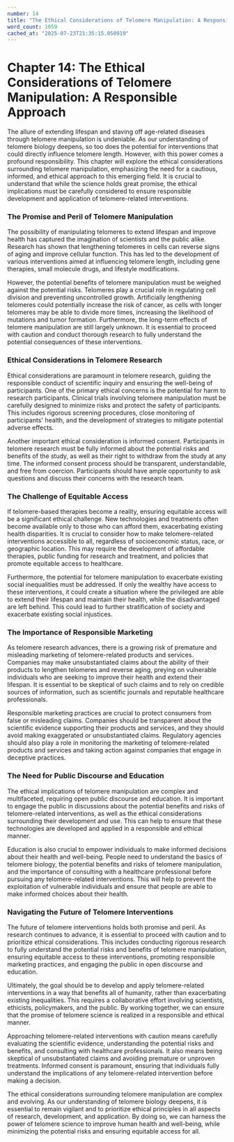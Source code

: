 ```yaml
---
number: 14
title: "The Ethical Considerations of Telomere Manipulation: A Responsible Approach"
word_count: 1059
cached_at: "2025-07-23T21:35:15.050919"
---
```


# Chapter 14: The Ethical Considerations of Telomere Manipulation: A Responsible Approach

The allure of extending lifespan and staving off age-related diseases through telomere manipulation is undeniable. As our understanding of telomere biology deepens, so too does the potential for interventions that could directly influence telomere length. However, with this power comes a profound responsibility. This chapter will explore the ethical considerations surrounding telomere manipulation, emphasizing the need for a cautious, informed, and ethical approach to this emerging field. It is crucial to understand that while the science holds great promise, the ethical implications must be carefully considered to ensure responsible development and application of telomere-related interventions.


### The Promise and Peril of Telomere Manipulation

The possibility of manipulating telomeres to extend lifespan and improve health has captured the imagination of scientists and the public alike. Research has shown that lengthening telomeres in cells can reverse signs of aging and improve cellular function. This has led to the development of various interventions aimed at influencing telomere length, including gene therapies, small molecule drugs, and lifestyle modifications.

However, the potential benefits of telomere manipulation must be weighed against the potential risks. Telomeres play a crucial role in regulating cell division and preventing uncontrolled growth. Artificially lengthening telomeres could potentially increase the risk of cancer, as cells with longer telomeres may be able to divide more times, increasing the likelihood of mutations and tumor formation. Furthermore, the long-term effects of telomere manipulation are still largely unknown. It is essential to proceed with caution and conduct thorough research to fully understand the potential consequences of these interventions.


### Ethical Considerations in Telomere Research

Ethical considerations are paramount in telomere research, guiding the responsible conduct of scientific inquiry and ensuring the well-being of participants. One of the primary ethical concerns is the potential for harm to research participants. Clinical trials involving telomere manipulation must be carefully designed to minimize risks and protect the safety of participants. This includes rigorous screening procedures, close monitoring of participants' health, and the development of strategies to mitigate potential adverse effects.

Another important ethical consideration is informed consent. Participants in telomere research must be fully informed about the potential risks and benefits of the study, as well as their right to withdraw from the study at any time. The informed consent process should be transparent, understandable, and free from coercion. Participants should have ample opportunity to ask questions and discuss their concerns with the research team.


### The Challenge of Equitable Access

If telomere-based therapies become a reality, ensuring equitable access will be a significant ethical challenge. New technologies and treatments often become available only to those who can afford them, exacerbating existing health disparities. It is crucial to consider how to make telomere-related interventions accessible to all, regardless of socioeconomic status, race, or geographic location. This may require the development of affordable therapies, public funding for research and treatment, and policies that promote equitable access to healthcare.

Furthermore, the potential for telomere manipulation to exacerbate existing social inequalities must be addressed. If only the wealthy have access to these interventions, it could create a situation where the privileged are able to extend their lifespan and maintain their health, while the disadvantaged are left behind. This could lead to further stratification of society and exacerbate existing social injustices.


### The Importance of Responsible Marketing

As telomere research advances, there is a growing risk of premature and misleading marketing of telomere-related products and services. Companies may make unsubstantiated claims about the ability of their products to lengthen telomeres and reverse aging, preying on vulnerable individuals who are seeking to improve their health and extend their lifespan. It is essential to be skeptical of such claims and to rely on credible sources of information, such as scientific journals and reputable healthcare professionals.

Responsible marketing practices are crucial to protect consumers from false or misleading claims. Companies should be transparent about the scientific evidence supporting their products and services, and they should avoid making exaggerated or unsubstantiated claims. Regulatory agencies should also play a role in monitoring the marketing of telomere-related products and services and taking action against companies that engage in deceptive practices.


### The Need for Public Discourse and Education

The ethical implications of telomere manipulation are complex and multifaceted, requiring open public discourse and education. It is important to engage the public in discussions about the potential benefits and risks of telomere-related interventions, as well as the ethical considerations surrounding their development and use. This can help to ensure that these technologies are developed and applied in a responsible and ethical manner.

Education is also crucial to empower individuals to make informed decisions about their health and well-being. People need to understand the basics of telomere biology, the potential benefits and risks of telomere manipulation, and the importance of consulting with a healthcare professional before pursuing any telomere-related interventions. This will help to prevent the exploitation of vulnerable individuals and ensure that people are able to make informed choices about their health.


### Navigating the Future of Telomere Interventions

The future of telomere interventions holds both promise and peril. As research continues to advance, it is essential to proceed with caution and to prioritize ethical considerations. This includes conducting rigorous research to fully understand the potential risks and benefits of telomere manipulation, ensuring equitable access to these interventions, promoting responsible marketing practices, and engaging the public in open discourse and education.

Ultimately, the goal should be to develop and apply telomere-related interventions in a way that benefits all of humanity, rather than exacerbating existing inequalities. This requires a collaborative effort involving scientists, ethicists, policymakers, and the public. By working together, we can ensure that the promise of telomere science is realized in a responsible and ethical manner.

Approaching telomere-related interventions with caution means carefully evaluating the scientific evidence, understanding the potential risks and benefits, and consulting with healthcare professionals. It also means being skeptical of unsubstantiated claims and avoiding premature or unproven treatments. Informed consent is paramount, ensuring that individuals fully understand the implications of any telomere-related intervention before making a decision.

The ethical considerations surrounding telomere manipulation are complex and evolving. As our understanding of telomere biology deepens, it is essential to remain vigilant and to prioritize ethical principles in all aspects of research, development, and application. By doing so, we can harness the power of telomere science to improve human health and well-being, while minimizing the potential risks and ensuring equitable access for all.
